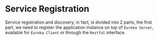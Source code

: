 # Service Registration

Service registration and discovery, in fact, is divided into 2 parts, the first part, we need to register the application instance on top of `Eureka Server`, available for `Eureka Client` or through the `Restful` interface.